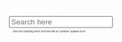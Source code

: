    <h1><a href="https://s3thbr0wn.github.io/">S3thBr0wn.github.io</a></h1>
      

      
<style>

    
  a:hover {
    color: orange;
    background-color: transparent;
    text-decoration: underline;
}
  a:link {
    color: white;
    background-color: transparent;
    text-decoration: italics;
}
  a:visited {
    color: white;
    background-color: transparent;
    text-decoration: none;
}
  h1{
  
  text-decoration: none;
  text-align: left;
  font-size: 9;
 }
 
 p{
  text-align: center;
  
}
  body{
  text-align: center;
  font-size: 4;
  
  }
  div{
  text-align: right;
  text-align: top;
 }
  </style>

<div class="topnav">
  <a class="active"> </a>
  <input type="text" placeholder="Search here" />
  </div>
<p> there isn't anything here!!! But there will be "possible" updates soon!
